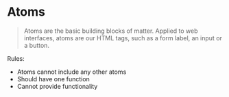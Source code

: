 # Atoms

> Atoms are the basic building blocks of matter. Applied to web interfaces, atoms are our HTML tags, such as a form label, an input or a button.

Rules:

- Atoms cannot include any other atoms
- Should have one function
- Cannot provide functionality
